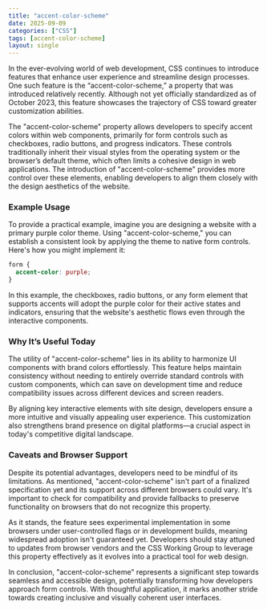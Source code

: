 ```yaml
---
title: "accent-color-scheme"
date: 2025-09-09
categories: ["CSS"]
tags: [accent-color-scheme]
layout: single
---
```


In the ever-evolving world of web development, CSS continues to introduce features that enhance user experience and streamline design processes. One such feature is the “accent-color-scheme,” a property that was introduced relatively recently. Although not yet officially standardized as of October 2023, this feature showcases the trajectory of CSS toward greater customization abilities. 

The "accent-color-scheme" property allows developers to specify accent colors within web components, primarily for form controls such as checkboxes, radio buttons, and progress indicators. These controls traditionally inherit their visual styles from the operating system or the browser’s default theme, which often limits a cohesive design in web applications. The introduction of "accent-color-scheme" provides more control over these elements, enabling developers to align them closely with the design aesthetics of the website.

### Example Usage

To provide a practical example, imagine you are designing a website with a primary purple color theme. Using "accent-color-scheme," you can establish a consistent look by applying the theme to native form controls. Here's how you might implement it:

```css
form {
  accent-color: purple;
}
```

In this example, the checkboxes, radio buttons, or any form element that supports accents will adopt the purple color for their active states and indicators, ensuring that the website's aesthetic flows even through the interactive components.

### Why It’s Useful Today

The utility of "accent-color-scheme" lies in its ability to harmonize UI components with brand colors effortlessly. This feature helps maintain consistency without needing to entirely override standard controls with custom components, which can save on development time and reduce compatibility issues across different devices and screen readers. 

By aligning key interactive elements with site design, developers ensure a more intuitive and visually appealing user experience. This customization also strengthens brand presence on digital platforms—a crucial aspect in today's competitive digital landscape.

### Caveats and Browser Support

Despite its potential advantages, developers need to be mindful of its limitations. As mentioned, "accent-color-scheme" isn't part of a finalized specification yet and its support across different browsers could vary. It's important to check for compatibility and provide fallbacks to preserve functionality on browsers that do not recognize this property.

As it stands, the feature sees experimental implementation in some browsers under user-controlled flags or in development builds, meaning widespread adoption isn't guaranteed yet. Developers should stay attuned to updates from browser vendors and the CSS Working Group to leverage this property effectively as it evolves into a practical tool for web design. 

In conclusion, "accent-color-scheme" represents a significant step towards seamless and accessible design, potentially transforming how developers approach form controls. With thoughtful application, it marks another stride towards creating inclusive and visually coherent user interfaces.
